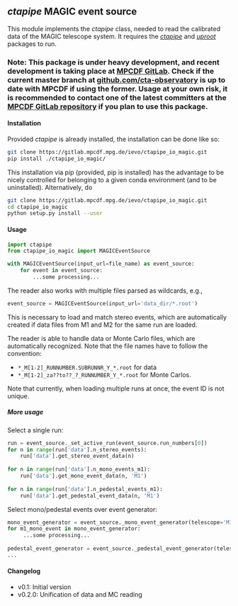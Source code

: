 ## *ctapipe* MAGIC event source

This module implements the *ctapipe* class, needed to read the calibrated data of the MAGIC telescope system. It requires the [*ctapipe*](https://github.com/cta-observatory/ctapipe) and [*uproot*](https://github.com/scikit-hep/uproot) packages to run.

### Note: This package is under heavy development, and recent development is taking place at [MPCDF GitLab](https://gitlab.mpcdf.mpg.de/ievo/ctapipe_io_magic). Check if the current master branch at [github.com/cta-observatory](https://github.com/cta-observatory/ctapipe_io_magic) is up to date with MPCDF if using the former. Usage at your own risk, it is recommended to contact one of the latest committers at the [MPCDF GitLab repository](https://gitlab.mpcdf.mpg.de/ievo/ctapipe_io_magic) if you plan to use this package.

#### Installation

Provided *ctapipe* is already installed, the installation can be done like so:

```bash
git clone https://gitlab.mpcdf.mpg.de/ievo/ctapipe_io_magic.git
pip install ./ctapipe_io_magic/
```

This installation via pip (provided, pip is installed) has the advantage to be nicely controlled for belonging to a given conda environment (and to be uninstalled). Alternatively, do

```bash
git clone https://gitlab.mpcdf.mpg.de/ievo/ctapipe_io_magic.git
cd ctapipe_io_magic
python setup.py install --user
```

#### Usage

```python
import ctapipe
from ctapipe_io_magic import MAGICEventSource

with MAGICEventSource(input_url=file_name) as event_source:
    for event in event_source:
        ...some processing...
```

The reader also works with multiple files parsed as wildcards, e.g.,

```python
event_source = MAGICEventSource(input_url='data_dir/*.root')
```

This is necessary to load and match stereo events, which are automatically created if data files from M1 and M2 for the same run are loaded. 

The reader is able to handle data or Monte Carlo files, which are automatically recognized. Note that the file names have to follow the convention:
- `*_M[1-2]_RUNNUMBER.SUBRUNNR_Y_*.root` for data
- `*_M[1-2]_za??to??_?_RUNNUMBER_Y_*.root` for Monte Carlos.

Note that currently, when loading multiple runs at once, the event ID is not unique.

##### More usage
Select a single run:
```python
run = event_source._set_active_run(event_source.run_numbers[0])
for n in range(run['data'].n_stereo_events):
    run['data'].get_stereo_event_data(n)
    
for n in range(run['data'].n_mono_events_m1):
    run['data'].get_mono_event_data(n, 'M1')
    
for n in range(run['data'].n_pedestal_events_m1):
    run['data'].get_pedestal_event_data(n, 'M1')
```

Select mono/pedestal events over event generator:
```python
mono_event_generator = event_source._mono_event_generator(telescope='M1')
for m1_mono_event in mono_event_generator:
     ...some processing...
     
pedestal_event_generator = event_source._pedestal_event_generator(telescope='M1')
...
```


#### Changelog

- v0.1: Initial version
- v0.2.0: Unification of data and MC reading
